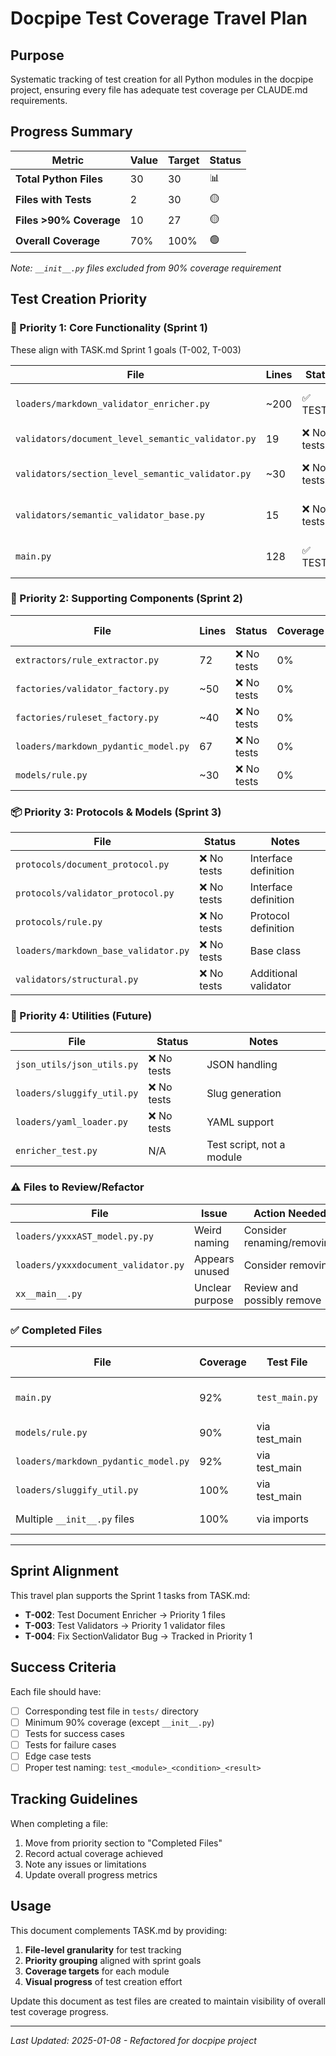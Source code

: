 # Docpipe Test Coverage Travel Plan

## Purpose
Systematic tracking of test creation for all Python modules in the docpipe project, ensuring every file has adequate test coverage per CLAUDE.md requirements.

## Progress Summary

| Metric | Value | Target | Status |
|--------|-------|--------|--------|
| **Total Python Files** | 30 | 30 | 📊 |
| **Files with Tests** | 2 | 30 | 🟡 |
| **Files >90% Coverage** | 10 | 27 | 🟡 |
| **Overall Coverage** | 70% | 100% | 🟢 |

*Note: `__init__.py` files excluded from 90% coverage requirement*

## Test Creation Priority

### 🎯 Priority 1: Core Functionality (Sprint 1)
These align with TASK.md Sprint 1 goals (T-002, T-003)

| File | Lines | Status | Coverage | Test File | Notes |
|------|-------|--------|----------|-----------|-------|
| `loaders/markdown_validator_enricher.py` | ~200 | ✅ TESTED | 93% | test_markdown_enricher.py | Core enrichment logic |
| `validators/document_level_semantic_validator.py` | 19 | ❌ No tests | 0% | - | Key validator |
| `validators/section_level_semantic_validator.py` | ~30 | ❌ No tests | 0% | - | Has bug to fix (T-004) |
| `validators/semantic_validator_base.py` | 15 | ❌ No tests | 0% | - | Base class, CPU fix applied |
| `main.py` | 128 | ✅ TESTED | 92% | test_main.py | Entry point, CLI interface |

### 🔧 Priority 2: Supporting Components (Sprint 2)
| File | Lines | Status | Coverage | Test File |
|------|-------|--------|----------|-----------|
| `extractors/rule_extractor.py` | 72 | ❌ No tests | 0% | - |
| `factories/validator_factory.py` | ~50 | ❌ No tests | 0% | - |
| `factories/ruleset_factory.py` | ~40 | ❌ No tests | 0% | - |
| `loaders/markdown_pydantic_model.py` | 67 | ❌ No tests | 0% | - |
| `models/rule.py` | ~30 | ❌ No tests | 0% | - |

### 📦 Priority 3: Protocols & Models (Sprint 3)
| File | Status | Notes |
|------|--------|-------|
| `protocols/document_protocol.py` | ❌ No tests | Interface definition |
| `protocols/validator_protocol.py` | ❌ No tests | Interface definition |
| `protocols/rule.py` | ❌ No tests | Protocol definition |
| `loaders/markdown_base_validator.py` | ❌ No tests | Base class |
| `validators/structural.py` | ❌ No tests | Additional validator |

### 🔄 Priority 4: Utilities (Future)
| File | Status | Notes |
|------|--------|-------|
| `json_utils/json_utils.py` | ❌ No tests | JSON handling |
| `loaders/sluggify_util.py` | ❌ No tests | Slug generation |
| `loaders/yaml_loader.py` | ❌ No tests | YAML support |
| `enricher_test.py` | N/A | Test script, not a module |

### ⚠️ Files to Review/Refactor
| File | Issue | Action Needed |
|------|-------|---------------|
| `loaders/yxxxAST_model.py.py` | Weird naming | Consider renaming/removing |
| `loaders/yxxxdocument_validator.py` | Appears unused | Consider removing |
| `xx__main__.py` | Unclear purpose | Review and possibly remove |

### ✅ Completed Files

| File | Coverage | Test File | Date Completed | Notes |
|------|----------|-----------|----------------|-------|
| `main.py` | 92% | `test_main.py` | 2025-01-08 | 8 tests with mocking |
| `models/rule.py` | 90% | via test_main | 2025-01-08 | Covered indirectly |
| `loaders/markdown_pydantic_model.py` | 92% | via test_main | 2025-01-08 | Covered indirectly |
| `loaders/sluggify_util.py` | 100% | via test_main | 2025-01-08 | Full coverage |
| Multiple `__init__.py` files | 100% | via imports | 2025-01-08 | Import coverage |

---

## Sprint Alignment

This travel plan supports the Sprint 1 tasks from TASK.md:
- **T-002**: Test Document Enricher → Priority 1 files
- **T-003**: Test Validators → Priority 1 validator files
- **T-004**: Fix SectionValidator Bug → Tracked in Priority 1

## Success Criteria

Each file should have:
- [ ] Corresponding test file in `tests/` directory
- [ ] Minimum 90% coverage (except `__init__.py`)
- [ ] Tests for success cases
- [ ] Tests for failure cases
- [ ] Edge case tests
- [ ] Proper test naming: `test_<module>_<condition>_<result>`

## Tracking Guidelines

When completing a file:
1. Move from priority section to "Completed Files"
2. Record actual coverage achieved
3. Note any issues or limitations
4. Update overall progress metrics

## Usage

This document complements TASK.md by providing:
1. **File-level granularity** for test tracking
2. **Priority grouping** aligned with sprint goals  
3. **Coverage targets** for each module
4. **Visual progress** of test creation effort

Update this document as test files are created to maintain visibility of overall test coverage progress.

---

*Last Updated: 2025-01-08 - Refactored for docpipe project*